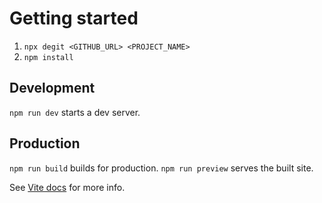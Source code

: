 # Getting started

1) `npx degit <GITHUB_URL> <PROJECT_NAME>`
2) `npm install`

## Development

`npm run dev` starts a dev server.

## Production

`npm run build` builds for production. `npm run preview` serves the built site.

See [Vite docs](https://vitejs.dev/) for more info.